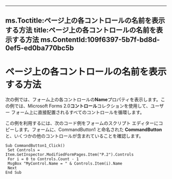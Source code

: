 

---
ms.Toctitle:ページ上の各コントロールの名前を表示する方法
title:ページ上の各コントロールの名前を表示する方法
ms.ContentId:109f6397-5b7f-bd8d-0ef5-ed0ba770bc5b
---
# ページ上の各コントロールの名前を表示する方法




次の例では、フォーム上の各コントロールの**Name**プロパティを表示します。この例では、Microsoft Forms 2.0**コントロール**コレクションを使用して、ユーザー フォーム上に直接配置されるすべてのコントロールを循環します。



この例を利用するには、次のコード例をフォームのスクリプト エディターにコピーします。フォームに、CommandButton1 と命名された **CommandButton** と、いくつかの他のコントロールが含まれていることを確認します。

```sourcecode
Sub CommandButton1_Click() 
 Set Controls = Item.GetInspector.ModifiedFormPages.Item("P.2").Controls 
 For i = 0 to Controls.Count - 1 
 MsgBox "MyControl.Name = " & Controls.Item(i).Name 
 Next 
End Sub
```



